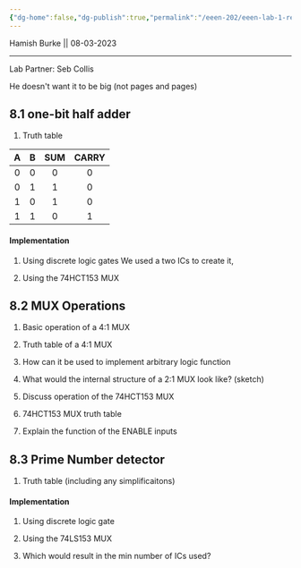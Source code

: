 ```yaml
---
{"dg-home":false,"dg-publish":true,"permalink":"/eeen-202/eeen-lab-1-report-answers/","dgPassFrontmatter":true}
---
```


Hamish Burke || 08-03-2023
***
Lab Partner: Seb Collis

He doesn't want it to be big (not pages and pages)


## 8.1 one-bit half adder

1. Truth table


| A   | B   | SUM | CARRY |
| :-: | :-: |:---:|:-----:|
| 0   | 0   |  0  |   0   |
| 0   | 1   |  1  |   0   |
| 1   | 0   |  1  |   0   |
| 1   | 1   |  0  |   1   |

#### Implementation
1. Using discrete logic gates
We used a two ICs to create it,

2. Using the 74HCT153 MUX


## 8.2 MUX Operations

1. Basic operation of a 4:1 MUX


2. Truth table of a 4:1 MUX


3. How can it be used to implement arbitrary logic function


4. What would the internal structure of a 2:1 MUX look like? (sketch)


5. Discuss operation of the 74HCT153 MUX


6. 74HCT153 MUX truth table


7. Explain the function of the ENABLE inputs


## 8.3 Prime Number detector

1. Truth table (including any simplificaitons)

#### Implementation
1. Using discrete logic gate

2. Using the 74LS153 MUX


3.  Which would result in the min number of ICs used?

